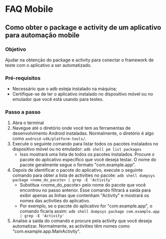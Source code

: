 # FAQ Mobile

## Como obter o package e activity de um aplicativo para automação mobile

### Objetivo

Ajudar na obtenção do package e activity para conectar o framework de teste com o aplicativo a ser automatizado.

### Pré-requisitos

- Necessário que o adb esteja instalado na máquina;
- Certifique-se de ter o aplicativo instalado no dispositivo móvel ou no emulador que você está usando para testes.

### Passo a passo

1. Abra o terminal
2. Navegue até o diretório onde você tem as ferramentas de desenvolvimento Android instaladas. Normalmente, o diretório é algo como `android-sdk/platform-tools/`.
3. Execute o seguinte comando para listar todos os pacotes instalados no dispositivo móvel ou no emulador: `adb shell pm list packages`
   - Isso mostrará uma lista de todos os pacotes instalados. Procure o pacote do aplicativo específico que você deseja testar. O nome do pacote geralmente segue o formato "com.example.app".
4. Depois de identificar o pacote do aplicativo, execute o seguinte comando para obter a lista de activities no pacote: `adb shell dumpsys package <nome_do_pacote> | grep -E 'Activity'`
    - Substitua <nome_do_pacote> pelo nome do pacote que você encontrou no passo anterior. Esse comando filtrará a saída para exibir apenas as linhas que contenham "Activity" e mostrará os nomes das activities do aplicativo.
    - Por exemplo, se o pacote do aplicativo for "com.example.app", o comando ficaria assim:  `adb shell dumpsys package com.example.app | grep -E 'Activity'`
6. Analise a saída do comando e procure pela activity que você deseja automatizar. Normalmente, as activities têm nomes como "com.example.app.MainActivity".

